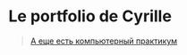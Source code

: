 # Le portfolio de Cyrille

> [А еще есть компьютерный практикум](https://computer-workshop.herokuapp.com/)